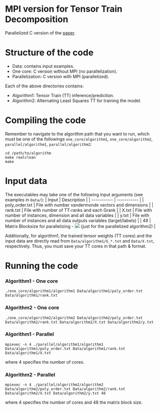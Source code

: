 # MPI version for Tensor Train Decomposition
Parallelized C version of the [paper](https://arxiv.org/abs/1612.06505). 

# Structure of the code
- Data: contains input examples.
- One core: C version without MPI (no parallelization).
- Parallelization: C version with MPI (parallelized).

Each of the above directories contains:
- Algorithm1: Tensor Train (TT) inference/prediction.
- Algorithm2: Alternating Least Squares TT for training the model.

# Compiling the code
Remember to navigate to the algorithm path that you want to run, which must be one of the followings ```one_core/algorithm1```, ```one_core/algorithm2```, ```parallel/algorithm1```, ```parallel/algorithm2```:
```
cd /path/to/algorithm
make realclean 
make
```

# Input data

The executables may take one of the following input arguments (see examples in ```Data/```):
| Input | Description |
| ----------- | ----------- |
| poly_order.txt | File with number vandermonde vectors and dimensions |
| rank.txt | File with number of TT-ranks and each Grank  |
| X.txt | File with number of instances, dimension and all data variables |
| y.txt | File with number of instances and all data outputs variables (target/labels) |
| 48 | Matrix Blocksize for parallelizing - <img src="https://latex.codecogs.com/gif.latex?C^t \cdot C " /> (just for the  parallelized algorithm2)  |

Additionally, for algorithm1, the trained tensor weights (TT cores) and the input data are directly read from ```Data/algorithm1/G_*.txt``` and ```Data/X.txt```, respectively. Thus, you must save your TT cores in that path & format. 

# Running the code

### Algorithm1 - One core

```
./one_core/algorithm1/algorithm1 Data/algorithm1/poly_order.txt Data/algorithm1/rank.txt
```

### Algorithm2 - One core

```
./one_core/algorithm2/algorithm2 Data/algorithm2/poly_order.txt Data/algorithm2/rank.txt Data/algorithm2/X.txt Data/algorithm2/y.txt
```

### Algorithm1 - Parallel

```
mpiexec -n 4 ./parallel/algorithm1/algorithm1 Data/algorithm1/poly_order.txt Data/algorithm1/rank.txt Data/algorithm1/X.txt
```
where 4 specifies the number of cores.

### Algorithm2 - Parallel

```
mpiexec -n 4 ./parallel/algorithm2/algorithm2 Data/algorithm2/poly_order.txt Data/algorithm2/rank.txt Data/algorithm2/X.txt Data/algorithm2/y.txt 48
```
where 4 specifies the number of cores and 48 the matrix block size.

